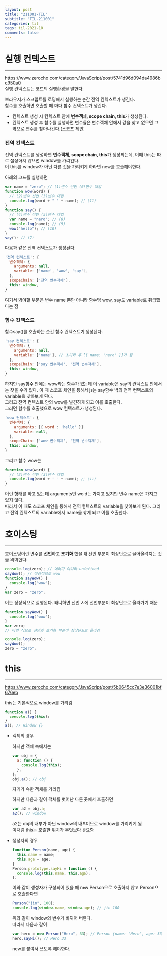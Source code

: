 ```yaml
---
layout: post
title: "211001-TIL"
subtitle: "TIL-211001"
categories: til
tags: til-2021-10
comments: false
---
```


# 실행 컨텍스트

---

<https://www.zerocho.com/category/JavaScript/post/5741d96d094da4986bc950a0>  
실행 컨텍스트는 코드의 실행환경을 말한다.

브라우저가 스크립트를 로딩해서 실행하는 순간 전역 컨텍스트가 생긴다.  
함수를 호출하면 호출할 때 마다 함수 컨텍스트가 생긴다.

- 컨텍스트 생성 시 컨텍스트 안에 **변수객체, scope chain, this**가 생성된다.
- 컨텍스트 생성 후 함수를 실행하면 변수들은 변수객체 안에서 값을 찾고 없으면 그 밖으로 변수를 찾아나간다.(스코프 체인)

### 전역 컨텍스트

전역 컨텍스트를 생성하면 **변수객체, scope chain, this**가 생성되는데, 이때 this는 따로 설정하지 않으면 window를 가리킨다.  
이 this를 window가 아닌 다른 것을 가리키게 하라면 new를 호출해야한다.

아래의 코드를 실행하면

```js
var name = "zero"; // (1)변수 선언 (6)변수 대입
function wow(word) {
  // (2)변수 선언 (3)변수 대입
  console.log(word + " " + name); // (11)
}
function say() {
  // (4)변수 선언 (5)변수 대입
  var name = "nero"; // (8)
  console.log(name); // (9)
  wow("hello"); // (10)
}
say(); // (7)
```

다음과 같은 전역 컨텍스트가 생성된다.

```js
'전역 컨텍스트': {
  변수객체: {
    arguments: null,
    variable: ['name', 'wow', 'say'],
  },
  scopeChain: ['전역 변수객체'],
  this: window,
}
```

여기서 봐야할 부분은 변수 name 뿐만 아니라 함수명 wow, say도 variable로 취급했다는 점

### 함수 컨텍스트

함수say()를 호출하는 순간 함수 컨텍스트가 생성된다.

```js
'say 컨텍스트': {
  변수객체: {
    arguments: null,
    variable: ['name'], // 초기화 후 [{ name: 'nero' }]가 됨
  },
  scopeChain: ['say 변수객체', '전역 변수객체'],
  this: window,
}
```

하지만 say함수 안에는 wow라는 함수가 있는데 이 variable은 say의 컨텍스트 안에서는 찾을 수가 없다. 이 때 스코프 체인을 통해서 js는 say함수 밖의 전역 컨텍스트의 variable을 찾아보게 된다.  
그리고 전역 컨텍스트 안의 wow를 발견하게 되고 이를 호출한다.  
그러면 함수를 호출했으로 wow 컨텍스트가 생성된다.

```js
'wow 컨텍스트': {
  변수객체: {
    arguments: [{ word : 'hello' }],
    variable: null,
  },
  scopeChain: ['wow 변수객체', '전역 변수객체'],
  this: window,
}
```

그리고 함수 wow는

```js
function wow(word) {
  // (2)변수 선언 (3)변수 대입
  console.log(word + " " + name); // (11)
}
```

이런 형태를 하고 있는데 arguments인 word는 가지고 있지만 변수 name은 가지고 있지 않다.  
따라서 이 때도 스코프 체인을 통해서 전역 컨텍스트의 variable을 찾아보게 된다. 그리고 전역 컨텍스트의 variable에서 name을 찾게 되고 이를 호출한다.

# 호이스팅

---

호이스팅이란 변수를 **선언**하고 **초기화** 했을 때 선언 부분이 최상단으로 끌어올려지는 것을 의미한다.

```js
console.log(zero); // 에러가 아니라 undefined
sayWow(); // 정상적으로 wow
function sayWow() {
  console.log("wow");
}
var zero = "zero";
```

이는 정상적으로 실행된다. 왜냐하면 선언 시에 선언부분이 최상단으로 올라가기 때문

```js
function sayWow() {
  console.log("wow");
}
var zero;
// 이런 식으로 선언과 초기화 부분이 최상단으로 올라감

console.log(zero);
sayWow();
zero = "zero";
```

# this

---

<https://www.zerocho.com/category/JavaScript/post/5b0645cc7e3e36001bf676eb>

this는 기본적으로 window를 가리킴

```js
function a() {
  console.log(this);
}
a(); // Window {}
```

- 객체의 경우

  하지만 객체 속에서는

  ```js
  var obj = {
    a: function () {
      console.log(this);
    },
  };
  obj.a(); // obj
  ```

  자기가 속한 객체를 가리킴

  하지만 다음과 같이 객체를 벗어난 다른 곳에서 호출하면

  ```js
  var a2 = obj.a;
  a2(); // window
  ```

  a2는 obj의 내부가 아닌 window의 내부이므로 window를 가리키게 됨  
   이처럼 this는 호출한 위치가 무엇보다 중요함

- 생성자의 경우
  ```js
  function Person(name, age) {
    this.name = name;
    this.age = age;
  }
  Person.prototype.sayHi = function () {
    console.log(this.name, this.age);
  };
  ```
  이와 같이 생성자가 구성되어 있을 때 new Person으로 호출하지 않고 Person으로 호출한다면
  ```js
  Person("jin", 100);
  console.log(window.name, window.age); // jin 100
  ```
  위와 같이 window의 변수가 바뀌어 버린다.  
   따라서 다음과 같이
  ```js
  var hero = new Person("Hero", 33); // Person {name: "Hero", age: 33}
  hero.sayHi(); // Hero 33
  ```
  new를 붙여서 쓰도록 해야한다.
